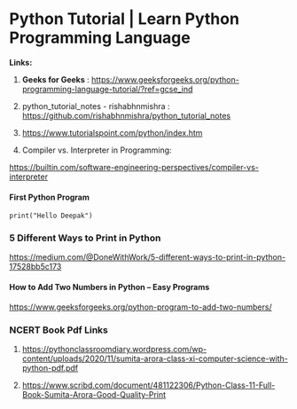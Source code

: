 # Python Tutorial | Learn Python Programming Language

**Links:**

1) **Geeks for Geeks** : https://www.geeksforgeeks.org/python-programming-language-tutorial/?ref=gcse_ind

2) python_tutorial_notes - rishabhnmishra : https://github.com/rishabhnmishra/python_tutorial_notes

3) https://www.tutorialspoint.com/python/index.htm

4) Compiler vs. Interpreter in Programming:

https://builtin.com/software-engineering-perspectives/compiler-vs-interpreter

#### First Python Program 

```
print("Hello Deepak")
```

### 5 Different Ways to Print in Python

https://medium.com/@DoneWithWork/5-different-ways-to-print-in-python-17528bb5c173

#### How to Add Two Numbers in Python – Easy Programs
https://www.geeksforgeeks.org/python-program-to-add-two-numbers/

### NCERT Book Pdf Links
1. https://pythonclassroomdiary.wordpress.com/wp-content/uploads/2020/11/sumita-arora-class-xi-computer-science-with-python-pdf.pdf

2. https://www.scribd.com/document/481122306/Python-Class-11-Full-Book-Sumita-Arora-Good-Quality-Print

 
